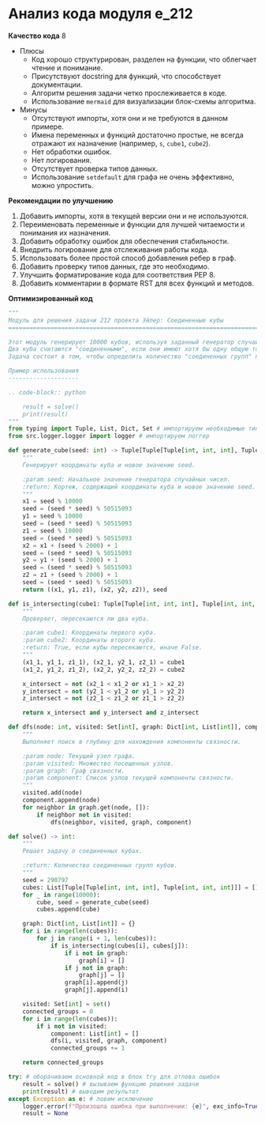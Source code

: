 # Анализ кода модуля e_212

**Качество кода**
8
 -  Плюсы
    - Код хорошо структурирован, разделен на функции, что облегчает чтение и понимание.
    - Присутствуют docstring для функций, что способствует документации.
    - Алгоритм решения задачи четко прослеживается в коде.
    - Использование `mermaid` для визуализации блок-схемы алгоритма.
 -  Минусы
    - Отсутствуют импорты, хотя они и не требуются в данном примере.
    - Имена переменных и функций достаточно простые, не всегда отражают их назначение (например, `s`, `cube1`, `cube2`).
    - Нет обработки ошибок.
    - Нет логирования.
    - Отсутствует проверка типов данных.
    - Использование `setdefault` для графа не очень эффективно, можно упростить.

**Рекомендации по улучшению**
1.  Добавить импорты, хотя в текущей версии они и не используются.
2.  Переименовать переменные и функции для лучшей читаемости и понимания их назначения.
3.  Добавить обработку ошибок для обеспечения стабильности.
4.  Внедрить логирование для отслеживания работы кода.
5.  Использовать более простой способ добавления ребер в граф.
6.  Добавить проверку типов данных, где это необходимо.
7.  Улучшить форматирование кода для соответствия PEP 8.
8.  Добавить комментарии в формате RST для всех функций и методов.

**Оптимизированный код**
```python
"""
Модуль для решения задачи 212 проекта Эйлер: Соединенные кубы
=========================================================================================

Этот модуль генерирует 10000 кубов, используя заданный генератор случайных чисел и формулы для расчета координат.
Два куба считаются "соединенными", если они имеют хотя бы одну общую точку (пересекаются).
Задача состоит в том, чтобы определить количество "соединенных групп" после генерации всех кубов.

Пример использования
--------------------

.. code-block:: python

    result = solve()
    print(result)
"""
from typing import Tuple, List, Dict, Set # импортируем необходимые типы
from src.logger.logger import logger # импортируем логгер

def generate_cube(seed: int) -> Tuple[Tuple[Tuple[int, int, int], Tuple[int, int, int]], int]:
    """
    Генерирует координаты куба и новое значение seed.

    :param seed: Начальное значение генератора случайных чисел.
    :return: Кортеж, содержащий координаты куба и новое значение seed.
    """
    x1 = seed % 10000
    seed = (seed * seed) % 50515093
    y1 = seed % 10000
    seed = (seed * seed) % 50515093
    z1 = seed % 10000
    seed = (seed * seed) % 50515093
    x2 = x1 + (seed % 2000) + 1
    seed = (seed * seed) % 50515093
    y2 = y1 + (seed % 2000) + 1
    seed = (seed * seed) % 50515093
    z2 = z1 + (seed % 2000) + 1
    seed = (seed * seed) % 50515093
    return ((x1, y1, z1), (x2, y2, z2)), seed

def is_intersecting(cube1: Tuple[Tuple[int, int, int], Tuple[int, int, int]], cube2: Tuple[Tuple[int, int, int], Tuple[int, int, int]]) -> bool:
    """
    Проверяет, пересекаются ли два куба.

    :param cube1: Координаты первого куба.
    :param cube2: Координаты второго куба.
    :return: True, если кубы пересекаются, иначе False.
    """
    (x1_1, y1_1, z1_1), (x2_1, y2_1, z2_1) = cube1
    (x1_2, y1_2, z1_2), (x2_2, y2_2, z2_2) = cube2

    x_intersect = not (x2_1 < x1_2 or x1_1 > x2_2)
    y_intersect = not (y2_1 < y1_2 or y1_1 > y2_2)
    z_intersect = not (z2_1 < z1_2 or z1_1 > z2_2)

    return x_intersect and y_intersect and z_intersect

def dfs(node: int, visited: Set[int], graph: Dict[int, List[int]], component: List[int]) -> None:
    """
    Выполняет поиск в глубину для нахождения компоненты связности.

    :param node: Текущий узел графа.
    :param visited: Множество посещенных узлов.
    :param graph: Граф связности.
    :param component: Список узлов текущей компоненты связности.
    """
    visited.add(node)
    component.append(node)
    for neighbor in graph.get(node, []):
        if neighbor not in visited:
            dfs(neighbor, visited, graph, component)

def solve() -> int:
    """
    Решает задачу о соединенных кубах.

    :return: Количество соединенных групп кубов.
    """
    seed = 290797
    cubes: List[Tuple[Tuple[int, int, int], Tuple[int, int, int]]] = []
    for _ in range(10000):
        cube, seed = generate_cube(seed)
        cubes.append(cube)

    graph: Dict[int, List[int]] = {}
    for i in range(len(cubes)):
        for j in range(i + 1, len(cubes)):
            if is_intersecting(cubes[i], cubes[j]):
                if i not in graph:
                    graph[i] = []
                if j not in graph:
                    graph[j] = []
                graph[i].append(j)
                graph[j].append(i)

    visited: Set[int] = set()
    connected_groups = 0
    for i in range(len(cubes)):
        if i not in visited:
            component: List[int] = []
            dfs(i, visited, graph, component)
            connected_groups += 1

    return connected_groups

try: # оборачиваем основной код в блок try для отлова ошибок
    result = solve() # вызываем функцию решения задачи
    print(result) # выводим результат
except Exception as e: # ловим исключение
    logger.error(f"Произошла ошибка при выполнении: {e}", exc_info=True) # логируем ошибку
    result = None
```